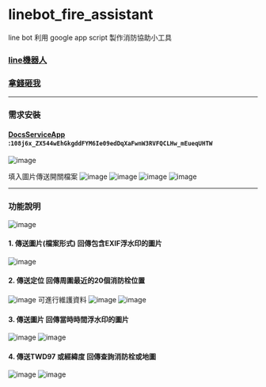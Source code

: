 # linebot_fire_assistant

line bot 利用 google app script 製作消防協助小工具

### [line機器人](https://line.me/R/ti/p/%40125rxjzk)
### [拿錢砸我](https://p.ecpay.com.tw/8E29ABF)

--------------
### 需求安裝
#### [DocsServiceApp](https://github.com/tanaikech/DocsServiceApp) :`108j6x_ZX544wEhGkgddFYM6Ie09edDqXaFwnW3RVFQCLHw_mEueqUHTW`
![image](https://user-images.githubusercontent.com/8066463/225524183-9f7bc0af-5c81-4355-8ba6-fbd9ee8d3505.png)

填入圖片傳送開關檔案
![image](https://user-images.githubusercontent.com/8066463/225800213-ea4e68d7-23b5-4183-8985-af182c0060e9.png)
![image](https://user-images.githubusercontent.com/8066463/225799437-836e0b45-45d3-4cf3-a0bf-f29eb6b4ee97.png)
![image](https://user-images.githubusercontent.com/8066463/225799531-832e866b-fc2c-4083-84cd-295e928ca327.png)
![image](https://user-images.githubusercontent.com/8066463/225799806-9005041f-c16d-4117-9706-4e0b810d3450.png)

--------------
### 功能說明
![image](https://user-images.githubusercontent.com/8066463/227790805-2d89f2cd-ac47-4eb2-aa9a-6cecb6e82a0c.png)


#### 1. 傳送圖片(檔案形式) 回傳包含EXIF浮水印的圖片
![image](https://user-images.githubusercontent.com/8066463/225362448-e7a62533-2a4d-4870-a308-d36b31c08924.png)

#### 2. 傳送定位 回傳周圍最近的20個消防栓位置
![image](https://user-images.githubusercontent.com/8066463/225679283-76ab9159-980a-45bb-ab87-52bff43e5af0.png)
可進行維護資料
![image](https://user-images.githubusercontent.com/8066463/225680027-b74d94b5-8148-4417-94c7-78040f42c5bd.png)
![image](https://user-images.githubusercontent.com/8066463/225680183-a3e3bf90-0b07-458d-b874-6416bb1b8323.png)


#### 3. 傳送圖片 回傳當時時間浮水印的圖片
![image](https://user-images.githubusercontent.com/8066463/225679787-cd2db9b2-aa4f-4b9d-8def-16b9ba310b79.png)
![image](https://user-images.githubusercontent.com/8066463/225679478-140d8e26-473d-4a6d-ab50-20c55bdd09b7.png)

#### 4. 傳送TWD97 或經緯度 回傳查詢消防栓或地圖
![image](https://user-images.githubusercontent.com/8066463/227790914-59d828fb-2ae1-4f23-96ac-8ccdead4e2e7.png)
![image](https://user-images.githubusercontent.com/8066463/227790940-84fb58b3-a23b-4d2c-976f-c8a85ea447fc.png)

